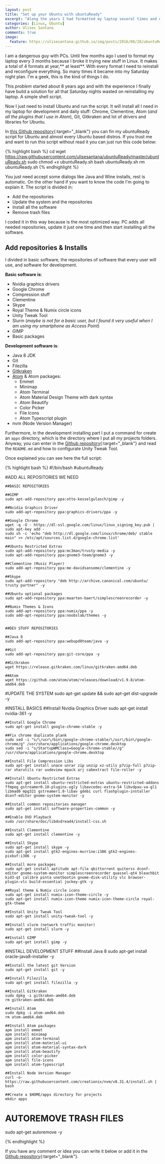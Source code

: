 ```yaml
---
layout: post
title: "Set up your Ubuntu with ubuntuReady"
excerpt: "Along the years I had formatted my laptop several times and now I have built a tool for make this process easier and faster. All with just one shell script. In this post I show you how to do it."
categories: [Linux, Ubuntu]
author: Ulises Santana
comments: true
image:
  feature: https://ulisesantana.github.io/img/posts/2016/08/28/ubuntuReady.jpg
---
```


I am a dangerous guy with PCs. Until few months ago I used to format my laptop every 3 months because I broke it trying new stuff in Linux. It makes a total of 4 formats at year,** at least**. With every format I need to reinstall and reconfigure everything. So many times it became into my Saturday night plan. I'm a geek, this is the kind of things I do.

This *problem* started about 8 years ago and with the experience I finally have build a solution for all that Saturday nights wasted on reinstalling my laptop. A simple shell script.

Now I just need to install Ubuntu and run the script. It will install all I need in my laptop for development and daily stuff: Chrome, Clementine, Atom (*and all the plugins that I use in Atom*), Git, Gitkraken and lot of drivers and libraries for Ubuntu.

In [this Github repository](https://github.com/ulisesantana/ubuntuReady){:target="_blank"} you can fin my ubuntuReady script for Ubuntu and almost every Ubuntu based distros. If you trust me and want to run this script without read it you can just run this code below:

{% highlight bash %}
cd
wget https://raw.githubusercontent.com/ulisesantana/ubuntuReady/master/ubuntuReady.sh
sudo chmod +x ubuntuReady.sh
bash ubuntuReady.sh
rm ubuntuReady.sh
{% endhighlight %}

You just need accept some dialogs like Java and Wine installs, rest is automatic. On the other hand if you want to know the code I'm going to explain it. The script is divided in:

- Add the repositories
- Update the system and the repositories
- Install all the software
- Remove trash files

I coded it in this way because is the most optimized way. PC adds all needed repositories, update it just one time and then start installing all the software.

## Add repositories & Installs

I divided in basic software, the repositories of software that every user will use, and software for development.

**Basic software is**:

- Nvidia graphics drivers
- Google Chrome
- Compression stuff
- Clementine
- Skype
- Royal Theme & Numix circle icons
- Unity Tweak Tool
- Slurm (*maybe is not for a basic user, but I found it very useful when I am using my smartphone as Access Point*)
- GIMP
- Basic packages

**Development software is**:

- Java 8 JDK
- Git
- Filezilla
- [Gitkraken](https://www.gitkraken.com/)
- [Atom](https://atom.io/) & Atom packages:
  - Emmet
  - Minimap
  - Atom Terminal
  - Atom Material Design Theme with dark syntax
  - Atom Beautify
  - Color Picker
  - File Icons
  - Atom Typescript plugin
- nvm (Node Version Manager)

Furthermore, in the development installing part I put a command for create an `apps` directory, which is the directory where I put all my projects folders. Anyway, you can enter in the [Github repository](https://github.com/ulisesantana/ubuntuReady){:target="_blank"} and read the `README.md` and how to configurate Unity Tweak Tool.

Once explained you can see here the full script:

{% highlight bash %}
#!/bin/bash
#ubuntuReady

#ADD ALL REPOSITORIES WE NEED

	##BASIC REPOSITORIES

	##GIMP
	sudo apt-add-repository ppa:otto-kesselgulasch/gimp -y

	##Nvidia Graphics Driver
	sudo add-apt-repository ppa:graphics-drivers/ppa -y

	##Google Chrome
	wget -q -O - https://dl-ssl.google.com/linux/linux_signing_key.pub | sudo apt-key add -
	sudo sh -c 'echo "deb http://dl.google.com/linux/chrome/deb/ stable main" >> /etc/apt/sources.list.d/google-chrome.list'

	##Ubuntu Restricted Extras
	sudo apt-add-repository ppa:mc3man/trusty-media -y
	sudo apt-add-repository ppa:gnome3-team/gnome3 -y

	##Clementine (Music Player)
	sudo add-apt-repository ppa:me-davidsansome/clementine -y

	##Skype
	sudo apt-add-repository "deb http://archive.canonical.com/ubuntu/ trusty partner" -y

	##Ubuntu optional packages
	sudo apt-add-repository ppa:maarten-baert/simplescreenrecorder -y

	##Numix Themes & Icons
	sudo add-apt-repository ppa:numix/ppa -y
	sudo add-apt-repository ppa:noobslab/themes -y


	##DEV STUFF REPOSITORIES

	##Java 8
	sudo add-apt-repository ppa:webupd8team/java -y

	##Git
	sudo add-apt-repository ppa:git-core/ppa -y

	##Gitkraken
	wget https://release.gitkraken.com/linux/gitkraken-amd64.deb

	##Atom
	wget https://github.com/atom/atom/releases/download/v1.9.8/atom-amd64.deb



#UPDATE THE SYSTEM
sudo apt-get update && sudo apt-get dist-upgrade -y


#INSTALL BASICS
	##Install Nvidia Graphics Driver
	sudo apt-get install nvidia-361 -y

	##Install Google Chrome
	sudo apt-get install google-chrome-stable -y

	##Fix chrome duplicate plank
	sudo sed -i "s/\/usr\/bin\/google-chrome-stable/\/usr\/bin\/google-chrome/g" /usr/share/applications/google-chrome.desktop
	sudo sed -i "s/StartupWMClass=Google-chrome-stable//g" /usr/share/applications/google-chrome.desktop

	##Install File Compression Libs
	sudo apt-get install unace unrar zip unzip xz-utils p7zip-full p7zip-rar sharutils rar uudeview mpack arj cabextract file-roller -y

	##Install Ubuntu Restricted Extras
	sudo apt-get install ubuntu-restricted-extras ubuntu-restricted-addons ffmpeg gstreamer0.10-plugins-ugly libavcodec-extra-54 libvdpau-va-gl1 libmad0 mpg321 gstreamer1.0-libav gdebi curl flashplugin-installer dconf-editor gnome-system-monitor -y

	##Install common repositories manager
	sudo apt-get install software-properties-common -y

	##Enable DVD Playback
	sudo /usr/share/doc/libdvdread4/install-css.sh

	##Install Clementine
	sudo apt-get install clementine -y

	##Install Skype
	sudo apt-get install skype -y
	sudo apt-get install gtk2-engines-murrine:i386 gtk2-engines-pixbuf:i386 -y

	##Install more packages
	sudo apt-get install aptitude apt-file qbittorrent quiterss dconf-editor gnome-system-monitor simplescreenrecorder quassel-qt4 bleachbit kid3-qt calibre pinta unetbootin gnome-disk-utility vlc browser-plugin-vlc build-essential jockey-gtk -y

	##Royal theme & Numix circle icons
	sudo apt-get install numix-icon-theme-circle -y
	sudo apt-get install numix-icon-theme numix-icon-theme-circle royal-gtk-theme

	##Install Unity Tweak Tool
	sudo apt-get install unity-tweak-tool -y

	##Install slurm (network traffic monitor)
	sudo apt-get install slurm -y

	##Install GIMP
	sudo apt-get install gimp -y


#INSTALL DEVELOPMENT STUFF
	##Install Java 8
	sudo apt-get install oracle-java8-installer -y

	##Install the latest git Version
	sudo apt-get install git -y

	##Install Filezilla
	sudo apt-get install filezilla -y

	##Install Gitkraken
	sudo dpkg -i gitkraken-amd64.deb
	rm gitkraken-amd64.deb

	##Install Atom
	sudo dpkg -i atom-amd64.deb
	rm atom-amd64.deb

	##Install Atom packages
	apm install emmet
	apm install minimap
	apm install atom-terminal
	apm install atom-material-ui
	apm install atom-material-syntax-dark
	apm install atom-beautify
	apm install color-picker
	apm install file-icons
	apm install atom-typescript

	##Install Node Version Manager
	curl -o- https://raw.githubusercontent.com/creationix/nvm/v0.31.4/install.sh | bash

	##Create a $HOME/apps directory for projects
	mkdir apps

# AUTOREMOVE TRASH FILES
sudo apt-get autoremove -y

{% endhighlight %}

If you have any comment or idea you can write it below or add it in the [Github repository](https://github.com/ulisesantana/ubuntuReady){:target="_blank"}.
